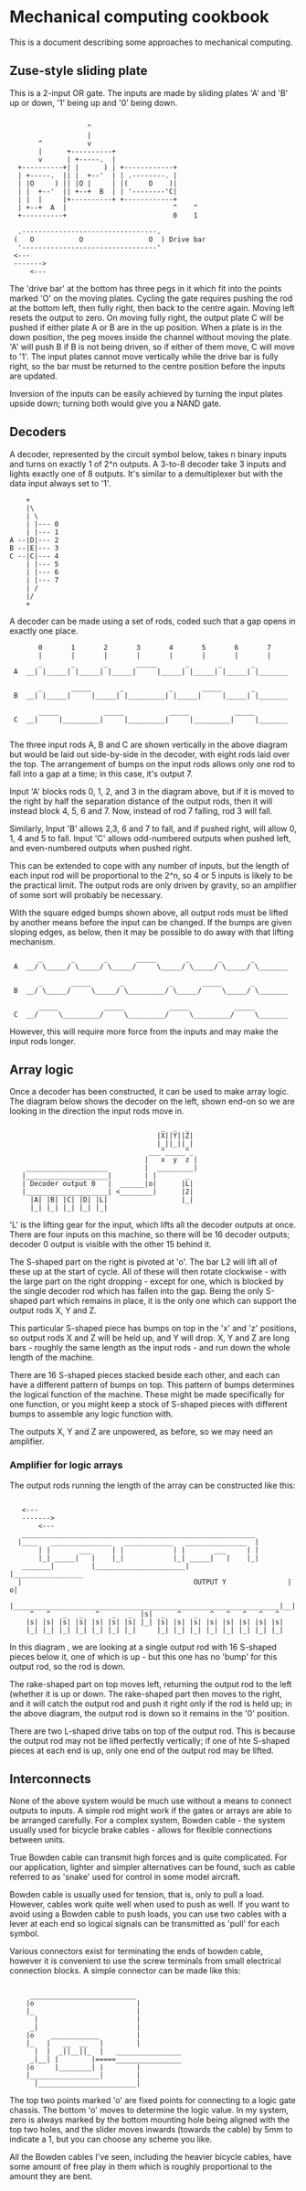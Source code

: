 # Mechanical computing cookbook

This is a document describing some approaches to mechanical computing.

## Zuse-style sliding plate 

This is a 2-input OR gate. The inputs are made by sliding plates 'A' and 'B' up or down, '1' being up and '0' being down.

```bob

                   ^
                   |
       ^           v
       |      +----------+
       v      | +-----.  |
  +----------+| |      ) | +------------+
  | +-----.  || |  +--'  | | .--------. |
  | |O     ) || |O |     | |(     O    )|
  | |  +--'  || +--+  B  | | '--------'C|
  | |  |     |+----------+ +------------+
  | +--+  A  |                          ^    ^
  +----------+                          0    1 

  .---------------------------------.
 (   O           O                O  ) Drive bar
  '---------------------------------'
 <---
 ------->
     <---   
```

The 'drive bar' at the bottom has three pegs in it which fit into the points marked 'O' on the moving plates. Cycling the gate requires pushing the rod at the bottom left, then fully right, then back to the centre again. Moving left resets the output to zero. On moving fully right, the output plate C will be pushed if either plate A or B are in the up position. When a plate is in the down position, the peg moves inside the channel without moving the plate. 'A' will push B if B is not being driven, so if either of them move, C will move to '1'. The input plates cannot move vertically while the drive bar is fully right, so the bar must be returned to the centre position before the inputs are updated.

Inversion of the inputs can be easily achieved by turning the input plates upside down; turning both would give you a NAND gate.

## Decoders

A decoder, represented by the circuit symbol below, takes n binary inputs and turns on exactly 1 of 2^n outputs. A 3-to-8 decoder take 3 inputs and lights exactly one of 8 outputs. It's similar to a demultiplexer but with the data input always set to '1'.

```bob
    +  
    |\ 
    | \
    | |--- 0
    | |--- 1
A --|D|--- 2
B --|E|--- 3
C --|C|--- 4
    | |--- 5
    | |--- 6
    | |--- 7
    | /
    |/
    +  
```

A decoder can be made using a set of rods, coded such that a gap opens in exactly one place.

```bob
       0       1       2       3       4       5       6       7
       |       |       |       |       |       |       |       |         
       _       _       _       _____       _       _       _
 A  __| |_____| |_____| |_____|     |_____| |_____| |_____| |_______

       _       _____       _           _       _____       _
 B  __| |_____|     |_____| |_________| |_____|     |_____| |_______

       _____           _____           _____           _____
 C  __|     |_________|     |_________|     |_________|     |_______
    
```

The three input rods A, B and C are shown vertically in the above diagram but would be laid out side-by-side in the decoder, with eight rods laid over the top. The arrangement of bumps on the input rods allows only one rod to fall into a gap at a time; in this case, it's output 7.

Input 'A' blocks rods 0, 1, 2, and 3 in the diagram above, but if it is moved to the right by half the separation distance of the output rods, then it will instead block 4, 5, 6 and 7. Now, instead of rod 7 falling, rod 3 will fall.

Similarly, Input 'B' allows 2,3, 6 and 7 to fall, and if pushed right, will allow 0, 1, 4 and 5 to fall. Input 'C' allows odd-numbered outputs when pushed left, and even-numbered outputs when pushed right.

This can be extended to cope with any number of inputs, but the length of each input rod will be proportional to the 2^n, so 4 or 5 inputs is likely to be the practical limit. The output rods are only driven by gravity, so an amplifier of some sort will probably be necessary.

With the square edged bumps shown above, all output rods must be lifted by another means before the input can be changed. If the bumps are given sloping edges, as below, then it may be possible to do away with that lifting mechanism.

```bob
       _       _       _       _____       _       _       _      
 A  __/ \_____/ \_____/ \_____/     \_____/ \_____/ \_____/ \_______

       _       _____       _           _       _____       _
 B  __/ \_____/     \_____/ \_________/ \_____/     \_____/ \_______

       _____           _____           _____           _____
 C  __/     \_________/     \_________/     \_________/     \_______
```

However, this will require more force from the inputs and may make the input rods longer.

## Array logic

Once a decoder has been constructed, it can be used to make array logic. The diagram below shows the decoder on the left, shown end-on so we are looking in the direction the input rods move in.

```bob
                                     _  _  _
                                    |X||Y||Z|
                                    |_||_||_|
                                  ___^_____^_
                                 |   x  y  z |
    ____________________         |  _________|
   |____________________|        | |       _
   | Decoder output 0   |  ______|o|      |L|
   |____________________| <________|      |2|  
     |A| |B| |C| |D| |L|                  |_|
     |_| |_| |_| |_| |_|

```

'L' is the lifting gear for the input, which lifts all the decoder outputs at once. There are four inputs on this machine, so there will be 16 decoder outputs; decoder 0 output is visible with the other 15 behind it.

The S-shaped part on the right is pivoted at 'o'. The bar L2 will lift all of these up at the start of cycle. All of these will then rotate clockwise - with the large part on the right dropping - except for one, which is blocked by the single decoder rod which has fallen into the gap. Being the only S-shaped part which remains in place, it is the only one which can support the output rods X, Y and Z.

This particular S-shaped piece has bumps on top in the 'x' and 'z' positions, so output rods X and Z will be held up, and Y will drop. X, Y and Z are long bars - roughly the same length as the input rods - and run down the whole length of the machine.

There are 16 S-shaped pieces stacked beside each other, and each can have a different pattern of bumps on top. This pattern of bumps determines the logical function of the machine. These might be made specifically for one function, or you might keep a stock of S-shaped pieces with different bumps to assemble any logic function with.

The outputs X, Y and Z are unpowered, as before, so we may need an amplifier.

### Amplifier for logic arrays

The output rods running the length of the array can be constructed like this:


```svgbob

   <---
   ------->
       <---
   _________________________________________________________
  |____   _______________   ____________   _______________  |
       | |       ___     | |            | |       ___     | |
       |_| _____|   |    |_|            |_| _____|   |    |_|
   _______|         |______________________|         |_________________
  |                                          OUTPUT Y               | o|
  |_________________________________________________________________|__|
     ^   ^   _   _   ^   _   _  |s|  _   ^   _   ^   ^   ^   ^   ^
    |s| |s| |s| |s| |s| |s| |s| |_| |s| |s| |s| |s| |s| |s| |s| |s| 
    |_| |_| |_| |_| |_| |_| |_|     |_| |_| |_| |_| |_| |_| |_| |_|

```

In this diagram , we are looking at a single output rod with 16 S-shaped pieces below it, one of which is up - but this one has no 'bump' for this output rod, so the rod is down.

The rake-shaped part on top moves left, returning the output rod to the left (whether it is up or down. The rake-shaped part then moves to the right, and it will catch the output rod and push it right only if the rod is held up; in the above diagram, the output rod is down so it remains in the '0' position.

There are two L-shaped drive tabs on top of the output rod. This is because the output rod may not be lifted perfectly vertically; if one of hte S-shaped pieces at each end is up, only one end of the output rod may be lifted.

## Interconnects

None of the above system would be much use without a means to connect outputs to inputs. A simple rod might work if the gates or arrays are able to be arranged carefully. For a complex system, Bowden cable - the system usually used for bicycle brake cables - allows for flexible connections between units.

True Bowden cable can transmit high forces and is quite complicated. For our application, lighter and simpler alternatives can be found, such as cable referred to as 'snake' used for control in some model aircraft.

Bowden cable is usually used for tension, that is, only to pull a load. However, cables work quite well when used to push as well. If you want to avoid using a Bowden cable to push loads, you can use two cables with a lever at each end so logical signals can be transmitted as 'pull' for each symbol.

Various connectors exist for terminating the ends of bowden cable, however it is convenient to use the screw terminals from small electrical connection blocks. A simple connector can be made like this:



```bob

     __________________________
    |o                         |
    |_                         |
      |                        |
     _|                        |
    |o    ____________         |
    |_   |   __  __   |        |
      |  |  _||__||_  |   ________________
     _|__| |        |=====________________
    |o     |________| |        |
    |_________________|        |
      |________________________|

```

The top two points marked 'o' are fixed points for connecting to a logic gate chassis. The bottom 'o' moves to determine the logic value. In my system, zero is always marked by the bottom mounting hole being aligned with the top two holes, and the slider moves inwards (towards the cable) by 5mm to indicate a 1, but you can choose any scheme you like.

All the Bowden cables I've seen, including the heavier bicycle cables, have some amount of free play in them which is roughly proportional to the amount they are bent.
